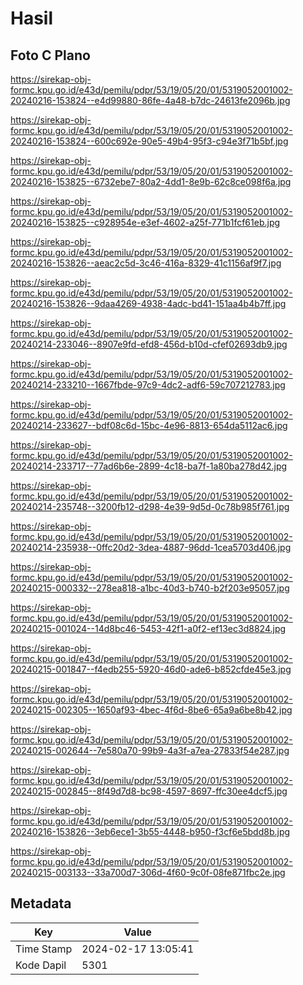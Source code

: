 # Hasil

## Foto C Plano

https://sirekap-obj-formc.kpu.go.id/e43d/pemilu/pdpr/53/19/05/20/01/5319052001002-20240216-153824--e4d99880-86fe-4a48-b7dc-24613fe2096b.jpg

https://sirekap-obj-formc.kpu.go.id/e43d/pemilu/pdpr/53/19/05/20/01/5319052001002-20240216-153824--600c692e-90e5-49b4-95f3-c94e3f71b5bf.jpg

https://sirekap-obj-formc.kpu.go.id/e43d/pemilu/pdpr/53/19/05/20/01/5319052001002-20240216-153825--6732ebe7-80a2-4dd1-8e9b-62c8ce098f6a.jpg

https://sirekap-obj-formc.kpu.go.id/e43d/pemilu/pdpr/53/19/05/20/01/5319052001002-20240216-153825--c928954e-e3ef-4602-a25f-771b1fcf61eb.jpg

https://sirekap-obj-formc.kpu.go.id/e43d/pemilu/pdpr/53/19/05/20/01/5319052001002-20240216-153826--aeac2c5d-3c46-416a-8329-41c1156af9f7.jpg

https://sirekap-obj-formc.kpu.go.id/e43d/pemilu/pdpr/53/19/05/20/01/5319052001002-20240216-153826--9daa4269-4938-4adc-bd41-151aa4b4b7ff.jpg

https://sirekap-obj-formc.kpu.go.id/e43d/pemilu/pdpr/53/19/05/20/01/5319052001002-20240214-233046--8907e9fd-efd8-456d-b10d-cfef02693db9.jpg

https://sirekap-obj-formc.kpu.go.id/e43d/pemilu/pdpr/53/19/05/20/01/5319052001002-20240214-233210--1667fbde-97c9-4dc2-adf6-59c707212783.jpg

https://sirekap-obj-formc.kpu.go.id/e43d/pemilu/pdpr/53/19/05/20/01/5319052001002-20240214-233627--bdf08c6d-15bc-4e96-8813-654da5112ac6.jpg

https://sirekap-obj-formc.kpu.go.id/e43d/pemilu/pdpr/53/19/05/20/01/5319052001002-20240214-233717--77ad6b6e-2899-4c18-ba7f-1a80ba278d42.jpg

https://sirekap-obj-formc.kpu.go.id/e43d/pemilu/pdpr/53/19/05/20/01/5319052001002-20240214-235748--3200fb12-d298-4e39-9d5d-0c78b985f761.jpg

https://sirekap-obj-formc.kpu.go.id/e43d/pemilu/pdpr/53/19/05/20/01/5319052001002-20240214-235938--0ffc20d2-3dea-4887-96dd-1cea5703d406.jpg

https://sirekap-obj-formc.kpu.go.id/e43d/pemilu/pdpr/53/19/05/20/01/5319052001002-20240215-000332--278ea818-a1bc-40d3-b740-b2f203e95057.jpg

https://sirekap-obj-formc.kpu.go.id/e43d/pemilu/pdpr/53/19/05/20/01/5319052001002-20240215-001024--14d8bc46-5453-42f1-a0f2-ef13ec3d8824.jpg

https://sirekap-obj-formc.kpu.go.id/e43d/pemilu/pdpr/53/19/05/20/01/5319052001002-20240215-001847--f4edb255-5920-46d0-ade6-b852cfde45e3.jpg

https://sirekap-obj-formc.kpu.go.id/e43d/pemilu/pdpr/53/19/05/20/01/5319052001002-20240215-002305--1650af93-4bec-4f6d-8be6-65a9a6be8b42.jpg

https://sirekap-obj-formc.kpu.go.id/e43d/pemilu/pdpr/53/19/05/20/01/5319052001002-20240215-002644--7e580a70-99b9-4a3f-a7ea-27833f54e287.jpg

https://sirekap-obj-formc.kpu.go.id/e43d/pemilu/pdpr/53/19/05/20/01/5319052001002-20240215-002845--8f49d7d8-bc98-4597-8697-ffc30ee4dcf5.jpg

https://sirekap-obj-formc.kpu.go.id/e43d/pemilu/pdpr/53/19/05/20/01/5319052001002-20240216-153826--3eb6ece1-3b55-4448-b950-f3cf6e5bdd8b.jpg

https://sirekap-obj-formc.kpu.go.id/e43d/pemilu/pdpr/53/19/05/20/01/5319052001002-20240215-003133--33a700d7-306d-4f60-9c0f-08fe871fbc2e.jpg


## Metadata

| Key        | Value               |
| ---------- | ------------------- |
| Time Stamp | 2024-02-17 13:05:41 |
| Kode Dapil | 5301                |



